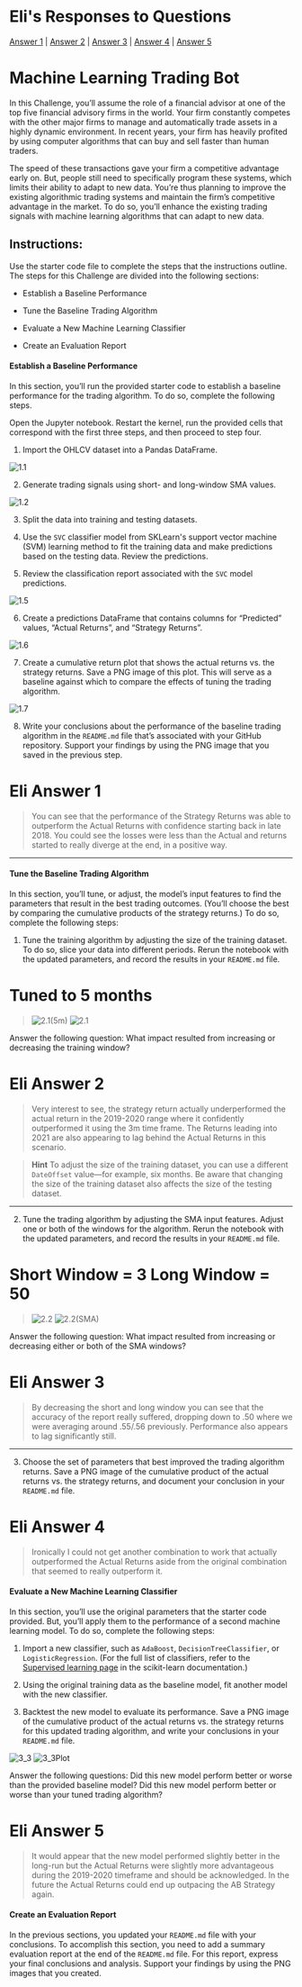 # Eli's Responses to Questions

[Answer 1](#eli-answer-1) | [Answer 2](#eli-answer-2) | [Answer 3](#eli-answer-3) | [Answer 4](#eli-answer-4) | [Answer 5](#eli-answer-5)

# Machine Learning Trading Bot

In this Challenge, you’ll assume the role of a financial advisor at one of the top five financial advisory firms in the world. Your firm constantly competes with the other major firms to manage and automatically trade assets in a highly dynamic environment. In recent years, your firm has heavily profited by using computer algorithms that can buy and sell faster than human traders.

The speed of these transactions gave your firm a competitive advantage early on. But, people still need to specifically program these systems, which limits their ability to adapt to new data. You’re thus planning to improve the existing algorithmic trading systems and maintain the firm’s competitive advantage in the market. To do so, you’ll enhance the existing trading signals with machine learning algorithms that can adapt to new data.

## Instructions:

Use the starter code file to complete the steps that the instructions outline. The steps for this Challenge are divided into the following sections:

* Establish a Baseline Performance

* Tune the Baseline Trading Algorithm

* Evaluate a New Machine Learning Classifier

* Create an Evaluation Report

#### Establish a Baseline Performance

In this section, you’ll run the provided starter code to establish a baseline performance for the trading algorithm. To do so, complete the following steps.

Open the Jupyter notebook. Restart the kernel, run the provided cells that correspond with the first three steps, and then proceed to step four. 

1. Import the OHLCV dataset into a Pandas DataFrame.

![1.1](Resources/Images/1_1.PNG)

2. Generate trading signals using short- and long-window SMA values. 

![1.2](Resources/Images/1_2.PNG)

3. Split the data into training and testing datasets.

4. Use the `SVC` classifier model from SKLearn's support vector machine (SVM) learning method to fit the training data and make predictions based on the testing data. Review the predictions.

5. Review the classification report associated with the `SVC` model predictions. 

![1.5](Resources/Images/1_5.PNG)

6. Create a predictions DataFrame that contains columns for “Predicted” values, “Actual Returns”, and “Strategy Returns”.

![1.6](Resources/Images/1_6.PNG)

7. Create a cumulative return plot that shows the actual returns vs. the strategy returns. Save a PNG image of this plot. This will serve as a baseline against which to compare the effects of tuning the trading algorithm.

![1.7](Resources/Images/1_7.PNG)

8. Write your conclusions about the performance of the baseline trading algorithm in the `README.md` file that’s associated with your GitHub repository. Support your findings by using the PNG image that you saved in the previous step.

# Eli Answer 1
> You can see that the performance of the Strategy Returns was able to outperform the Actual Returns with confidence starting back in late 2018.  You could see the losses were less than the Actual and returns started to really diverge at the end, in a positive way.

---

#### Tune the Baseline Trading Algorithm

In this section, you’ll tune, or adjust, the model’s input features to find the parameters that result in the best trading outcomes. (You’ll choose the best by comparing the cumulative products of the strategy returns.) To do so, complete the following steps:

1. Tune the training algorithm by adjusting the size of the training dataset. To do so, slice your data into different periods. Rerun the notebook with the updated parameters, and record the results in your `README.md` file. 

# Tuned to 5 months

>![2.1(5m)](Resources/Images/2.1(5m).PNG)
>![2.1](Resources/Images/2_1.PNG)

Answer the following question: What impact resulted from increasing or decreasing the training window?

# Eli Answer 2
> Very interest to see, the strategy return actually underperformed the actual return in the 2019-2020 range where it confidently outperformed it using the 3m time frame.  The Returns leading into 2021 are also appearing to lag behind the Actual Returns in this scenario.

> **Hint** To adjust the size of the training dataset, you can use a different `DateOffset` value&mdash;for example, six months. Be aware that changing the size of the training dataset also affects the size of the testing dataset.

---

2. Tune the trading algorithm by adjusting the SMA input features. Adjust one or both of the windows for the algorithm. Rerun the notebook with the updated parameters, and record the results in your `README.md` file. 

# Short Window = 3 Long Window = 50

>![2.2](Resources/Images/2_2.PNG)
>![2.2(SMA)](Resources/Images/2_2SMA.PNG)

Answer the following question: What impact resulted from increasing or decreasing either or both of the SMA windows?

# Eli Answer 3

> By decreasing the short and long window you can see that the accuracy of the report really suffered, dropping down to .50 where we were averaging around .55/.56 previously.  Performance also appears to lag significantly still.

---

3. Choose the set of parameters that best improved the trading algorithm returns. Save a PNG image of the cumulative product of the actual returns vs. the strategy returns, and document your conclusion in your `README.md` file.

# Eli Answer 4
> Ironically I could not get another combination to work that actually outperformed the Actual Returns aside from the original combination that seemed to really outperform it.

#### Evaluate a New Machine Learning Classifier

In this section, you’ll use the original parameters that the starter code provided. But, you’ll apply them to the performance of a second machine learning model. To do so, complete the following steps:

1. Import a new classifier, such as `AdaBoost`, `DecisionTreeClassifier`, or `LogisticRegression`. (For the full list of classifiers, refer to the [Supervised learning page](https://scikit-learn.org/stable/supervised_learning.html) in the scikit-learn documentation.)

2. Using the original training data as the baseline model, fit another model with the new classifier.

3. Backtest the new model to evaluate its performance. Save a PNG image of the cumulative product of the actual returns vs. the strategy returns for this updated trading algorithm, and write your conclusions in your `README.md` file. 

![3_3](Resources/Images/3_2.PNG)
![3_3Plot](Resources/Images/3_3.PNG)

Answer the following questions: Did this new model perform better or worse than the provided baseline model? Did this new model perform better or worse than your tuned trading algorithm?

# Eli Answer 5

> It would appear that the new model performed slightly better in the long-run but the Actual Returns were slightly more advantageous during the 2019-2020 timeframe and should be acknowledged.  In the future the Actual Returns could end up outpacing the AB Strategy again.

#### Create an Evaluation Report

In the previous sections, you updated your `README.md` file with your conclusions. To accomplish this section, you need to add a summary evaluation report at the end of the `README.md` file. For this report, express your final conclusions and analysis. Support your findings by using the PNG images that you created.
